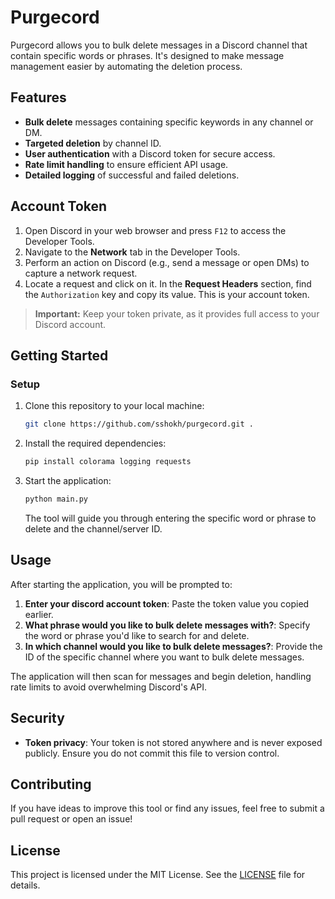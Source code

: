 # Purgecord

Purgecord allows you to bulk delete messages in a Discord channel that contain specific words or phrases. It's designed to make message management easier by automating the deletion process.

## Features

- **Bulk delete** messages containing specific keywords in any channel or DM.
- **Targeted deletion** by channel ID.
- **User authentication** with a Discord token for secure access.
- **Rate limit handling** to ensure efficient API usage.
- **Detailed logging** of successful and failed deletions.

## Account Token

1. Open Discord in your web browser and press `F12` to access the Developer Tools.
2. Navigate to the **Network** tab in the Developer Tools.
3. Perform an action on Discord (e.g., send a message or open DMs) to capture a network request.
4. Locate a request and click on it. In the **Request Headers** section, find the `Authorization` key and copy its value. This is your account token.

> **Important:** Keep your token private, as it provides full access to your Discord account.

## Getting Started

### Setup

1. Clone this repository to your local machine:

   ```bash
   git clone https://github.com/sshokh/purgecord.git .
   ```

2. Install the required dependencies:

   ```bash
   pip install colorama logging requests
   ```

3. Start the application:

   ```bash
   python main.py
   ```

   The tool will guide you through entering the specific word or phrase to delete and the channel/server ID.

## Usage

After starting the application, you will be prompted to:

1. **Enter your discord account token**: Paste the token value you copied earlier.  
1. **What phrase would you like to bulk delete messages with?**: Specify the word or phrase you'd like to search for and delete.
2. **In which channel would you like to bulk delete messages?**: Provide the ID of the specific channel where you want to bulk delete messages.

The application will then scan for messages and begin deletion, handling rate limits to avoid overwhelming Discord's API.

## Security

- **Token privacy**: Your token is not stored anywhere and is never exposed publicly. Ensure you do not commit this file to version control.

## Contributing

If you have ideas to improve this tool or find any issues, feel free to submit a pull request or open an issue!

## License

This project is licensed under the MIT License. See the [LICENSE](LICENSE) file for details.
